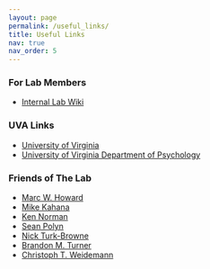 ```yaml
---
layout: page
permalink: /useful_links/
title: Useful Links
nav: true
nav_order: 5
---
```


### For Lab Members

* <a href="https://github.com/compmem/compmem.github.io/wiki" target="blank">Internal Lab Wiki</a>


### UVA Links

* <a href="https://www.virginia.edu" target="blank">University of Virginia</a>
* <a href="https://psychology.as.virginia.edu" target="blank">University of Virginia Department of Psychology</a>


### Friends of The Lab

* <a href="https://sites.bu.edu/tcn/" target="blank">Marc W. Howard</a>
* <a href="https://memory.psych.upenn.edu/Main_Page" target="blank">Mike Kahana</a>
* <a href="https://compmem.princeton.edu/" target="blank">Ken Norman</a>
* <a href="https://memory.psy.vanderbilt.edu/w/index.php/Main_Page" target="blank">Sean Polyn</a>
* <a href="https://ntblab.yale.edu/" target="blank">Nick Turk-Browne</a>
* <a href="https://turner-mbcn.com/" target="blank">Brandon M. Turner</a>
* <a href="https://cogsci.info/" target="blank">Christoph T. Weidemann</a>